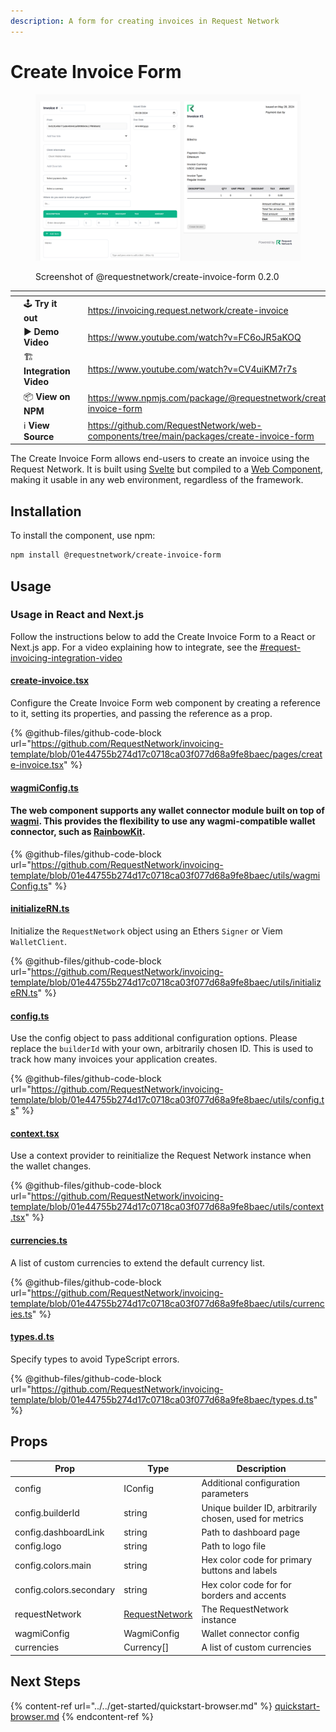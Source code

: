 ```yaml
---
description: A form for creating invoices in Request Network
---
```


# Create Invoice Form

<figure><img src="../../../../.gitbook/assets/image (7).png" alt=""><figcaption><p>Screenshot of @requestnetwork/create-invoice-form 0.2.0</p></figcaption></figure>

<table data-view="cards" data-full-width="false"><thead><tr><th></th><th></th><th></th><th data-hidden data-type="content-ref"></th><th data-hidden data-card-target data-type="content-ref"></th></tr></thead><tbody><tr><td></td><td><span data-gb-custom-inline data-tag="emoji" data-code="1f579">🕹️</span> <strong>Try it out</strong></td><td></td><td><a href="https://invoicing.request.network/create-invoice">https://invoicing.request.network/create-invoice</a></td><td><a href="https://invoicing.request.network/">https://invoicing.request.network/</a></td></tr><tr><td></td><td><span data-gb-custom-inline data-tag="emoji" data-code="25b6">▶️</span> <strong>Demo Video</strong></td><td></td><td><a href="https://www.youtube.com/watch?v=FC6oJR5aKOQ">https://www.youtube.com/watch?v=FC6oJR5aKOQ</a></td><td><a href="../#request-invoicing-demo-video">#request-invoicing-demo-video</a></td></tr><tr><td></td><td><span data-gb-custom-inline data-tag="emoji" data-code="1f3d7">🏗️</span> <strong>Integration Video</strong></td><td></td><td><a href="https://www.youtube.com/watch?v=CV4uiKM7r7s">https://www.youtube.com/watch?v=CV4uiKM7r7s</a></td><td><a href="../#request-invoicing-integration-video">#request-invoicing-integration-video</a></td></tr><tr><td></td><td><span data-gb-custom-inline data-tag="emoji" data-code="1f4e6">📦</span> <strong>View on NPM</strong></td><td></td><td><a href="https://www.npmjs.com/package/@requestnetwork/create-invoice-form">https://www.npmjs.com/package/@requestnetwork/create-invoice-form</a></td><td><a href="https://www.npmjs.com/package/@requestnetwork/create-invoice-form">https://www.npmjs.com/package/@requestnetwork/create-invoice-form</a></td></tr><tr><td></td><td><span data-gb-custom-inline data-tag="emoji" data-code="2139">ℹ️</span> <strong>View Source</strong></td><td></td><td><a href="https://github.com/RequestNetwork/web-components/tree/main/packages/create-invoice-form">https://github.com/RequestNetwork/web-components/tree/main/packages/create-invoice-form</a></td><td><a href="https://github.com/RequestNetwork/web-components/tree/main/packages/create-invoice-form">https://github.com/RequestNetwork/web-components/tree/main/packages/create-invoice-form</a></td></tr></tbody></table>

The Create Invoice Form allows end-users to create an invoice using the Request Network. It is built using [Svelte](https://svelte.dev/) but compiled to a [Web Component](https://developer.mozilla.org/en-US/docs/Web/API/Web_components), making it usable in any web environment, regardless of the framework.

## Installation

To install the component, use npm:

```bash
npm install @requestnetwork/create-invoice-form
```

## Usage

### Usage in React and Next.js

Follow the instructions below to add the Create Invoice Form to a React or Next.js app. For a video explaining how to integrate, see the [#request-invoicing-integration-video](../#request-invoicing-integration-video "mention")

#### [**create-invoice.tsx**](https://github.com/RequestNetwork/invoicing-template/blob/01e44755b274d17c0718ca03f077d68a9fe8baec/pages/create-invoice.tsx)

Configure the Create Invoice Form web component by creating a reference to it, setting its properties, and passing the reference as a prop.&#x20;

{% @github-files/github-code-block url="https://github.com/RequestNetwork/invoicing-template/blob/01e44755b274d17c0718ca03f077d68a9fe8baec/pages/create-invoice.tsx" %}

#### [wagmiConfig.ts](https://github.com/RequestNetwork/invoicing-template/blob/01e44755b274d17c0718ca03f077d68a9fe8baec/utils/wagmiConfig.ts)

#### The web component supports any wallet connector module built on top of [wagmi](https://wagmi.sh/). This provides the flexibility to use any wagmi-compatible wallet connector, such as [RainbowKit](https://www.rainbowkit.com/docs/introduction#industry-standards).

{% @github-files/github-code-block url="https://github.com/RequestNetwork/invoicing-template/blob/01e44755b274d17c0718ca03f077d68a9fe8baec/utils/wagmiConfig.ts" %}

#### [initializeRN.ts](https://github.com/RequestNetwork/invoicing-template/blob/01e44755b274d17c0718ca03f077d68a9fe8baec/utils/initializeRN.ts)

Initialize the `RequestNetwork` object using an Ethers `Signer` or Viem `WalletClient`.

{% @github-files/github-code-block url="https://github.com/RequestNetwork/invoicing-template/blob/01e44755b274d17c0718ca03f077d68a9fe8baec/utils/initializeRN.ts" %}

#### [config.ts](https://github.com/RequestNetwork/invoicing-template/blob/01e44755b274d17c0718ca03f077d68a9fe8baec/utils/config.ts)

Use the config object to pass additional configuration options. Please replace the `builderId` with your own, arbitrarily chosen ID. This is used to track how many invoices your application creates.

{% @github-files/github-code-block url="https://github.com/RequestNetwork/invoicing-template/blob/01e44755b274d17c0718ca03f077d68a9fe8baec/utils/config.ts" %}

#### [context.tsx](https://github.com/RequestNetwork/invoicing-template/blob/01e44755b274d17c0718ca03f077d68a9fe8baec/utils/context.tsx)

Use a context provider to reinitialize the Request Network instance when the wallet changes.

{% @github-files/github-code-block url="https://github.com/RequestNetwork/invoicing-template/blob/01e44755b274d17c0718ca03f077d68a9fe8baec/utils/context.tsx" %}

#### [currencies.ts](https://github.com/RequestNetwork/invoicing-template/blob/01e44755b274d17c0718ca03f077d68a9fe8baec/utils/currencies.ts)

A list of custom currencies to extend the default currency list.

{% @github-files/github-code-block url="https://github.com/RequestNetwork/invoicing-template/blob/01e44755b274d17c0718ca03f077d68a9fe8baec/utils/currencies.ts" %}

#### [types.d.ts](https://github.com/RequestNetwork/invoicing-template/blob/01e44755b274d17c0718ca03f077d68a9fe8baec/types.d.ts)

Specify types to avoid TypeScript errors.

{% @github-files/github-code-block url="https://github.com/RequestNetwork/invoicing-template/blob/01e44755b274d17c0718ca03f077d68a9fe8baec/types.d.ts" %}

## Props

| Prop                    | Type                                                                        | Description                                             |
| ----------------------- | --------------------------------------------------------------------------- | ------------------------------------------------------- |
| config                  | IConfig                                                                     | Additional configuration parameters                     |
| config.builderId        | string                                                                      | Unique builder ID, arbitrarily chosen, used for metrics |
| config.dashboardLink    | string                                                                      | Path to dashboard page                                  |
| config.logo             | string                                                                      | Path to logo file                                       |
| config.colors.main      | string                                                                      | Hex color code for primary buttons and labels           |
| config.colors.secondary | string                                                                      | Hex color code for for borders and accents              |
| requestNetwork          | [RequestNetwork](../../sdk-api-reference/request-client.js/requestnetwork/) | The RequestNetwork instance                             |
| wagmiConfig             | WagmiConfig                                                                 | Wallet connector config                                 |
| currencies              | Currency\[]                                                                 | A list of custom currencies                             |



## Next Steps

{% content-ref url="../../get-started/quickstart-browser.md" %}
[quickstart-browser.md](../../get-started/quickstart-browser.md)
{% endcontent-ref %}

